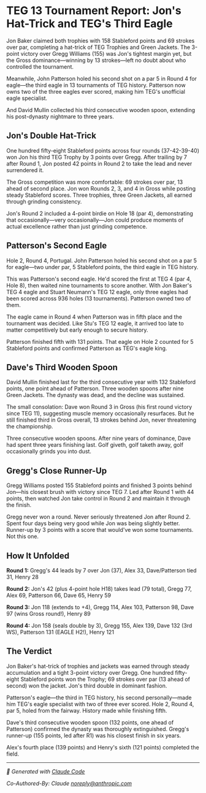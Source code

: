 # TEG 13 Tournament Report: Jon's Hat-Trick and TEG's Third Eagle

Jon Baker claimed both trophies with 158 Stableford points and 69 strokes over par, completing a hat-trick of TEG Trophies and Green Jackets. The 3-point victory over Gregg Williams (155) was Jon's tightest margin yet, but the Gross dominance—winning by 13 strokes—left no doubt about who controlled the tournament.

Meanwhile, John Patterson holed his second shot on a par 5 in Round 4 for eagle—the third eagle in 13 tournaments of TEG history. Patterson now owns two of the three eagles ever scored, making him TEG's unofficial eagle specialist.

And David Mullin collected his third consecutive wooden spoon, extending his post-dynasty nightmare to three years.

## Jon's Double Hat-Trick

One hundred fifty-eight Stableford points across four rounds (37-42-39-40) won Jon his third TEG Trophy by 3 points over Gregg. After trailing by 7 after Round 1, Jon posted 42 points in Round 2 to take the lead and never surrendered it.

The Gross competition was more comfortable: 69 strokes over par, 13 ahead of second place. Jon won Rounds 2, 3, and 4 in Gross while posting steady Stableford scores. Three trophies, three Green Jackets, all earned through grinding consistency.

Jon's Round 2 included a 4-point birdie on Hole 18 (par 4), demonstrating that occasionally—very occasionally—Jon could produce moments of actual excellence rather than just grinding competence.

## Patterson's Second Eagle

Hole 2, Round 4, Portugal. John Patterson holed his second shot on a par 5 for eagle—two under par, 5 Stableford points, the third eagle in TEG history.

This was Patterson's second eagle. He'd scored the first at TEG 4 (par 4, Hole 8), then waited nine tournaments to score another. With Jon Baker's TEG 4 eagle and Stuart Neumann's TEG 12 eagle, only three eagles had been scored across 936 holes (13 tournaments). Patterson owned two of them.

The eagle came in Round 4 when Patterson was in fifth place and the tournament was decided. Like Stu's TEG 12 eagle, it arrived too late to matter competitively but early enough to secure history.

Patterson finished fifth with 131 points. That eagle on Hole 2 counted for 5 Stableford points and confirmed Patterson as TEG's eagle king.

## Dave's Third Wooden Spoon

David Mullin finished last for the third consecutive year with 132 Stableford points, one point ahead of Patterson. Three wooden spoons after nine Green Jackets. The dynasty was dead, and the decline was sustained.

The small consolation: Dave won Round 3 in Gross (his first round victory since TEG 11), suggesting muscle memory occasionally resurfaces. But he still finished third in Gross overall, 13 strokes behind Jon, never threatening the championship.

Three consecutive wooden spoons. After nine years of dominance, Dave had spent three years finishing last. Golf giveth, golf taketh away, golf occasionally grinds you into dust.

## Gregg's Close Runner-Up

Gregg Williams posted 155 Stableford points and finished 3 points behind Jon—his closest brush with victory since TEG 7. Led after Round 1 with 44 points, then watched Jon take control in Round 2 and maintain it through the finish.

Gregg never won a round. Never seriously threatened Jon after Round 2. Spent four days being very good while Jon was being slightly better. Runner-up by 3 points with a score that would've won some tournaments. Not this one.

## How It Unfolded

**Round 1:** Gregg's 44 leads by 7 over Jon (37), Alex 33, Dave/Patterson tied 31, Henry 28

**Round 2:** Jon's 42 (plus 4-point hole H18) takes lead (79 total), Gregg 77, Alex 69, Patterson 66, Dave 65, Henry 59

**Round 3:** Jon 118 (extends to +4), Gregg 114, Alex 103, Patterson 98, Dave 97 (wins Gross round!), Henry 89

**Round 4:** Jon 158 (seals double by 3), Gregg 155, Alex 139, Dave 132 (3rd WS), Patterson 131 (EAGLE H2!), Henry 121

## The Verdict

Jon Baker's hat-trick of trophies and jackets was earned through steady accumulation and a tight 3-point victory over Gregg. One hundred fifty-eight Stableford points won the Trophy; 69 strokes over par (13 ahead of second) won the jacket. Jon's third double in dominant fashion.

Patterson's eagle—the third in TEG history, his second personally—made him TEG's eagle specialist with two of three ever scored. Hole 2, Round 4, par 5, holed from the fairway. History made while finishing fifth.

Dave's third consecutive wooden spoon (132 points, one ahead of Patterson) confirmed the dynasty was thoroughly extinguished. Gregg's runner-up (155 points, led after R1) was his closest finish in six years.

Alex's fourth place (139 points) and Henry's sixth (121 points) completed the field.

---

*🤖 Generated with [Claude Code](https://claude.com/claude-code)*

*Co-Authored-By: Claude <noreply@anthropic.com>*
